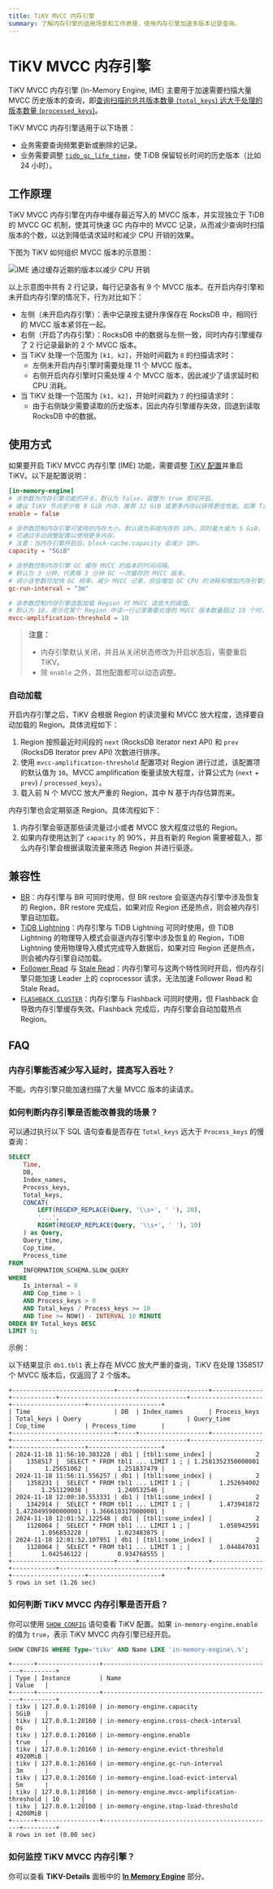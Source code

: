 ```yaml
---
title: TiKV MVCC 内存引擎
summary: 了解内存引擎的适用场景和工作原理，使用内存引擎加速多版本记录查询。
---
```


# TiKV MVCC 内存引擎

TiKV MVCC 内存引擎 (In-Memory Engine, IME) 主要用于加速需要扫描大量 MVCC 历史版本的查询，即[查询扫描的总共版本数量 (`total_keys`) 远大于处理的版本数量 (`processed_keys`)](/analyze-slow-queries.md#过期-mvcc-版本和-key-过多)。

TiKV MVCC 内存引擎适用于以下场景：

- 业务需要查询频繁更新或删除的记录。
- 业务需要调整 [`tidb_gc_life_time`](/garbage-collection-configuration.md#gc-配置)，使 TiDB 保留较长时间的历史版本（比如 24 小时）。

## 工作原理

TiKV MVCC 内存引擎在内存中缓存最近写入的 MVCC 版本，并实现独立于 TiDB 的 MVCC GC 机制，使其可快速 GC 内存中的 MVCC 记录，从而减少查询时扫描版本的个数，以达到降低请求延时和减少 CPU 开销的效果。

下图为 TiKV 如何组织 MVCC 版本的示意图：

![IME 通过缓存近期的版本以减少 CPU 开销](/media/tikv-ime-data-organization.png)

以上示意图中共有 2 行记录，每行记录各有 9 个 MVCC 版本。在开启内存引擎和未开启内存引擎的情况下，行为对比如下：

- 左侧（未开启内存引擎）：表中记录按主键升序保存在 RocksDB 中，相同行的 MVCC 版本紧邻在一起。
- 右侧（开启了内存引擎）：RocksDB 中的数据与左侧一致，同时内存引擎缓存了 2 行记录最新的 2 个 MVCC 版本。
- 当 TiKV 处理一个范围为 `[k1, k2]`，开始时间戳为 `8` 的扫描请求时：
    - 左侧未开启内存引擎时需要处理 11 个 MVCC 版本。
    - 右侧开启内存引擎时只需处理 4 个 MVCC 版本，因此减少了请求延时和 CPU 消耗。
- 当 TiKV 处理一个范围为 `[k1, k2]`，开始时间戳为 `7` 的扫描请求时：
    - 由于右侧缺少需要读取的历史版本，因此内存引擎缓存失效，回退到读取 RocksDB 中的数据。

## 使用方式

如果要开启 TiKV MVCC 内存引擎 (IME) 功能，需要调整 [TiKV 配置](/tikv-configuration-file.md#in-memory-engine-从-v850-版本开始引入)并重启 TiKV。以下是配置说明：

```toml
[in-memory-engine]
# 该参数为内存引擎功能的开关，默认为 false，调整为 true 即可开启。
# 建议 TiKV 节点至少有 8 GiB 内存，推荐 32 GiB 或更多内存以获得更佳性能。如果 TiKV 可用内存太小，即使该配置项设置为 `true`，内存引擎也不会开启。此时，可以在 TiKV 日志中查看 "in-memory engine is disabled because" 相关的信息进行判断。
enable = false

# 该参数控制内存引擎可使用的内存大小。默认值为系统内存的 10%，同时最大值为 5 GiB，
# 可通过手动调整配置以使用更多内存。
# 注意：当内存引擎开启后，block-cache.capacity 会减少 10%。
capacity = "5GiB"

# 该参数控制内存引擎 GC 缓存 MVCC 的版本的时间间隔。
# 默认为 3 分钟，代表每 3 分钟 GC 一次缓存的 MVCC 版本。
# 调小该参数可加快 GC 频率，减少 MVCC 记录，但会增加 GC CPU 的消耗和增加内存引擎失效的概率。
gc-run-interval = "3m"

# 该参数控制内存引擎选取加载 Region 时 MVCC 读放大的阈值。
# 默认为 10，表示在某个 Region 中读一行记录需要处理的 MVCC 版本数量超过 10 个时，将有可能会被加载到内存引擎中。
mvcc-amplification-threshold = 10
```

> **注意：**
>
> + 内存引擎默认关闭，并且从关闭状态修改为开启状态后，需要重启 TiKV。
> + 除 `enable` 之外，其他配置都可以动态调整。

### 自动加载

开启内存引擎之后，TiKV 会根据 Region 的读流量和 MVCC 放大程度，选择要自动加载的 Region。具体流程如下：

1. Region 按照最近时间段的 `next` (RocksDB Iterator next API) 和 `prev` (RocksDB Iterator prev API) 次数进行排序。
2. 使用 `mvcc-amplification-threshold` 配置项对 Region 进行过滤，该配置项的默认值为 `10`。MVCC amplification 衡量读放大程度，计算公式为 (`next` + `prev`) / `processed_keys`）。
3. 载入前 N 个 MVCC 放大严重的 Region，其中 N 基于内存估算而来。

内存引擎也会定期驱逐 Region。具体流程如下：

1. 内存引擎会驱逐那些读流量过小或者 MVCC 放大程度过低的 Region。
2. 如果内存使用达到了 `capacity` 的 90%，并且有新的 Region 需要被载入，那么内存引擎会根据读取流量来筛选 Region 并进行驱逐。

## 兼容性

+ [BR](/br/br-use-overview.md)：内存引擎与 BR 可同时使用，但 BR restore 会驱逐内存引擎中涉及恢复的 Region，BR restore 完成后，如果对应 Region 还是热点，则会被内存引擎自动加载。
+ [TiDB Lightning](/tidb-lightning/tidb-lightning-overview.md)：内存引擎与 TiDB Lightning 可同时使用，但 TiDB Lightning 的物理导入模式会驱逐内存引擎中涉及恢复的 Region，TiDB Lightning 使用物理导入模式完成导入数据后，如果对应 Region 还是热点，则会被内存引擎自动加载。
+ [Follower Read](/develop/dev-guide-use-follower-read.md) 与 [Stale Read](/develop/dev-guide-use-stale-read.md)：内存引擎可与这两个特性同时开启，但内存引擎只能加速 Leader 上的 coprocessor 请求，无法加速 Follower Read 和 Stale Read。
+ [`FLASHBACK CLUSTER`](/sql-statements/sql-statement-flashback-cluster.md)：内存引擎与 Flashback 可同时使用，但 Flashback 会导致内存引擎缓存失效。Flashback 完成后，内存引擎会自动加载热点 Region。

## FAQ

### 内存引擎能否减少写入延时，提高写入吞吐？

不能。内存引擎只能加速扫描了大量 MVCC 版本的读请求。

### 如何判断内存引擎是否能改善我的场景？

可以通过执行以下 SQL 语句查看是否存在 `Total_keys` 远大于 `Process_keys` 的慢查询：

```sql
SELECT
    Time,
    DB,
    Index_names,
    Process_keys,
    Total_keys,
    CONCAT(
        LEFT(REGEXP_REPLACE(Query, '\\s+', ' '), 20),
        '...',
        RIGHT(REGEXP_REPLACE(Query, '\\s+', ' '), 10)
    ) as Query,
    Query_time,
    Cop_time,
    Process_time
FROM
    INFORMATION_SCHEMA.SLOW_QUERY
WHERE
    Is_internal = 0
    AND Cop_time > 1
    AND Process_keys > 0
    AND Total_keys / Process_keys >= 10
    AND Time >= NOW() - INTERVAL 10 MINUTE
ORDER BY Total_keys DESC
LIMIT 5;
```

示例：

以下结果显示 `db1.tbl1` 表上存在 MVCC 放大严重的查询，TiKV 在处理 1358517 个 MVCC 版本后，仅返回了 2 个版本。

```
+----------------------------+-----+-------------------+--------------+------------+-----------------------------------+--------------------+--------------------+--------------------+
| Time                       | DB  | Index_names       | Process_keys | Total_keys | Query                             | Query_time         | Cop_time           | Process_time       |
+----------------------------+-----+-------------------+--------------+------------+-----------------------------------+--------------------+--------------------+--------------------+
| 2024-11-18 11:56:10.303228 | db1 | [tbl1:some_index] |            2 |    1358517 |  SELECT * FROM tbl1 ... LIMIT 1 ; | 1.2581352350000001 |         1.25651062 |        1.251837479 |
| 2024-11-18 11:56:11.556257 | db1 | [tbl1:some_index] |            2 |    1358231 |  SELECT * FROM tbl1 ... LIMIT 1 ; |        1.252694002 |        1.251129038 |        1.240532546 |
| 2024-11-18 12:00:10.553331 | db1 | [tbl1:some_index] |            2 |    1342914 |  SELECT * FROM tbl1 ... LIMIT 1 ; |        1.473941872 | 1.4720495900000001 | 1.3666103170000001 |
| 2024-11-18 12:01:52.122548 | db1 | [tbl1:some_index] |            2 |    1128064 |  SELECT * FROM tbl1 ... LIMIT 1 ; |        1.058942591 |        1.056853228 |        1.023483875 |
| 2024-11-18 12:01:52.107951 | db1 | [tbl1:some_index] |            2 |    1128064 |  SELECT * FROM tbl1 ... LIMIT 1 ; |        1.044847031 |        1.042546122 |        0.934768555 |
+----------------------------+-----+-------------------+--------------+------------+-----------------------------------+--------------------+--------------------+--------------------+
5 rows in set (1.26 sec)
```

### 如何判断 TiKV MVCC 内存引擎是否开启？

你可以使用 [`SHOW CONFIG`](/sql-statements/sql-statement-show-config.md) 语句查看 TiKV 配置。如果 `in-memory-engine.enable` 的值为 `true`，表示 TiKV MVCC 内存引擎已经开启。

```sql
SHOW CONFIG WHERE Type='tikv' AND Name LIKE 'in-memory-engine\.%';
```

```
+------+-----------------+-----------------------------------------------+---------+
| Type | Instance        | Name                                          | Value   |
+------+-----------------+-----------------------------------------------+---------+
| tikv | 127.0.0.1:20160 | in-memory-engine.capacity                     | 5GiB    |
| tikv | 127.0.0.1:20160 | in-memory-engine.cross-check-interval         | 0s      |
| tikv | 127.0.0.1:20160 | in-memory-engine.enable                       | true    |
| tikv | 127.0.0.1:20160 | in-memory-engine.evict-threshold              | 4920MiB |
| tikv | 127.0.0.1:20160 | in-memory-engine.gc-run-interval              | 3m      |
| tikv | 127.0.0.1:20160 | in-memory-engine.load-evict-interval          | 5m      |
| tikv | 127.0.0.1:20160 | in-memory-engine.mvcc-amplification-threshold | 10      |
| tikv | 127.0.0.1:20160 | in-memory-engine.stop-load-threshold          | 4208MiB |
+------+-----------------+-----------------------------------------------+---------+
8 rows in set (0.00 sec)
```

### 如何监控 TiKV MVCC 内存引擎？

你可以查看 **TiKV-Details** 面板中的 [**In Memory Engine**](/grafana-tikv-dashboard.md#in-memory-engine) 部分。